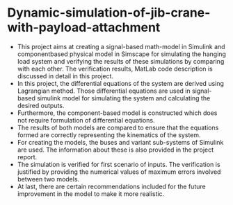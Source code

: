 # Dynamic-simulation-of-jib-crane-with-payload-attachment
- This project aims at creating a signal-based math-model in Simulink and componentbased physical model in Simscape for simulating the hanging load system and verifying the results of these simulations by comparing with each other. The verification results, MatLab code description is discussed in detail in this project.
- In this project, the differential equations of the system are derived using Lagrangian method. Those differential equations are used in signal-based simulink model for simulating the system and calculating the desired outputs.
- Furthermore, the component-based model is constructed which does not require formulation of differential equations.
- The results of both models are compared to ensure that the equations formed are correctly representing the kinematics of the system.
- For creating the models, the buses and variant sub-systems of Simulink are used. The information about these is also provided in the project report.
- The simulation is verified for first scenario of inputs. The verification is justified by providing the numerical values of maximum errors involved between two models.
- At last, there are certain recommendations included for the future improvement in the model to make it more realistic.
